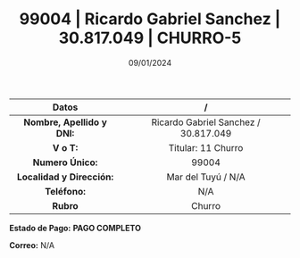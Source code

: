 ﻿---
title: 99004 | Ricardo Gabriel Sanchez | 30.817.049 | CHURRO-5
date: 09/01/2024
draft: false
tags: ['mar del tuyu', 'titular', 'churro']
---

|          **Datos**          |  /  |
|:---------------------------:|:---:|
| **Nombre, Apellido y DNI:** | Ricardo Gabriel Sanchez / 30.817.049 |
|          **V o T:**         | Titular: 11 Churro |
|      **Numero Único:**      | 99004 |
|  **Localidad y Dirección:** | Mar del Tuyú / N/A |
|        **Teléfono:**        | N/A |
|          **Rubro**          | Churro |

**Estado de Pago:** **PAGO COMPLETO**

**Correo:** N/A
